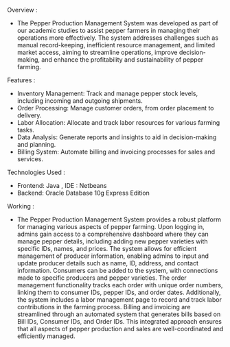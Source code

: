 Overview :
- The Pepper Production Management System was developed as part of our academic studies to assist pepper farmers in managing their operations more effectively. The system addresses challenges such as manual record-keeping, inefficient resource management, and limited market access, aiming to streamline operations, improve decision-making, and enhance the profitability and sustainability of pepper farming.

Features : 
- Inventory Management: Track and manage pepper stock levels, including incoming and outgoing shipments.
- Order Processing: Manage customer orders, from order placement to delivery.
- Labor Allocation: Allocate and track labor resources for various farming tasks.
- Data Analysis: Generate reports and insights to aid in decision-making and planning.
- Billing System: Automate billing and invoicing processes for sales and services.

Technologies Used :
- Frontend: Java , IDE : Netbeans
- Backend: Oracle Database 10g Express Edition

Working : 
- The Pepper Production Management System provides a robust platform for managing various aspects of pepper farming. Upon logging in, admins gain access to a comprehensive dashboard where they can manage pepper details, including adding new pepper varieties with specific IDs, names, and prices. The system allows for efficient management of producer information, enabling admins to input and update producer details such as name, ID, address, and contact information. Consumers can be added to the system, with connections made to specific producers and pepper varieties. The order management functionality tracks each order with unique order numbers, linking them to consumer IDs, pepper IDs, and order dates. Additionally, the system includes a labor management page to record and track labor contributions in the farming process. Billing and invoicing are streamlined through an automated system that generates bills based on Bill IDs, Consumer IDs, and Order IDs. This integrated approach ensures that all aspects of pepper production and sales are well-coordinated and efficiently managed.
  
  
